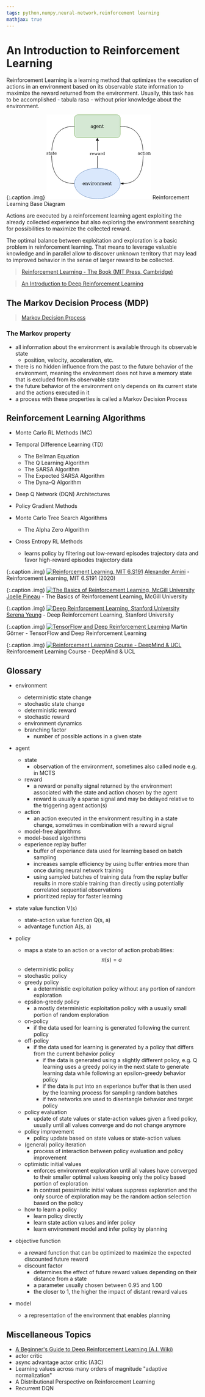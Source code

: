 ```yaml
---
tags: python,numpy,neural-network,reinforcement learning
mathjax: true
---
```

# An Introduction to Reinforcement Learning

Reinforcement Learning is a learning method that optimizes the execution of actions in an environment based on its observable state information to maximize the reward returned from the environment.
Usually, this task has to be accomplished - tabula rasa - without prior knowledge about the environment.

{:.caption .img}
![reinforcement learning base diagram](/assets/images/reinforcement_learning_base_diagram.png)
Reinforcement Learning Base Diagram

Actions are executed by a reinforcement learning agent exploiting the already collected experience but also exploring the environment searching for possibilities to maximize the collected reward.

The optimal balance between exploitation and exploration is a basic problem in reinforcement learning.
That means to leverage valuable knowledge and in parallel allow to discover unknown territory that may lead to improved behavior in the sense of larger reward to be collected.

>[Reinforcement Learning - The Book (MIT Press, Cambridge)](http://incompleteideas.net/book/the-book.html)

>[An Introduction to Deep Reinforcement Learning](https://arxiv.org/pdf/1811.12560.pdf)

## The Markov Decision Process (MDP)

>[Markov Decision Process](https://en.wikipedia.org/wiki/Markov_decision_process)

### The Markov property

- all information about the environment is available through its observable state
  - position, velocity, acceleration, etc.
- there is no hidden influence from the past to the future behavior of the environment, meaning the environment does not have a memory state that is excluded from its observable state
- the future behavior of the environment only depends on its current state and the actions executed in it
- a process with these properties is called a Markov Decision Process

## Reinforcement Learning Algorithms

- Monte Carlo RL Methods (MC)

- Temporal Difference Learning (TD)
  - The Bellman Equation
  - The Q Learning Algorithm
  - The SARSA Algorithm
  - The Expected SARSA Algorithm
  - The Dyna-Q Algorithm

- Deep Q Network (DQN) Architectures

- Policy Gradient Methods

- Monte Carlo Tree Search Algorithms
  - The Alpha Zero Algorithm

- Cross Entropy RL Methods
  - learns policy by filtering out low-reward episodes trajectory data and favor high-reward episodes trajectory data

{:.caption .img}
[![Reinforcement Learning, MIT 6.S191](https://img.youtube.com/vi/nZfaHIxDD5w/0.jpg)](https://www.youtube.com/watch?v=nZfaHIxDD5w)
[Alexander Amini](https://www.mit.edu/~amini/) - Reinforcement Learning, MIT 6.S191 (2020)

{:.caption .img}
[![The Basics of Reinforcement Learning, McGill University](https://img.youtube.com/vi/313kbpBq8Sg/0.jpg)](https://www.youtube.com/watch?v=313kbpBq8Sg)
[Joelle Pineau](https://www.cs.mcgill.ca/~jpineau/) - The Basics of Reinforcement Learning, McGill University

{:.caption .img}
[![Deep Reinforcement Learning, Stanford University](https://img.youtube.com/vi/lvoHnicueoE/0.jpg)](https://www.youtube.com/watch?v=lvoHnicueoE)
[Serena Yeung](https://ai.stanford.edu/~syyeung/) - Deep Reinforcement Learning, Stanford University

{:.caption .img}
[![TensorFlow and Deep Reinforcement Learning](https://img.youtube.com/vi/t1A3NTttvBA/0.jpg)](https://www.youtube.com/watch?v=t1A3NTttvBA)
Martin Görner - TensorFlow and Deep Reinforcement Learning

{:.caption .img}
[![Reinforcement Learning Course - DeepMind & UCL](https://img.youtube.com/vi/ISk80iLhdfU/0.jpg)](https://www.youtube.com/watch?v=ISk80iLhdfU&list=PLqYmG7hTraZBKeNJ-JE_eyJHZ7XgBoAyb)
Reinforcement Learning Course - DeepMind & UCL

## Glossary

- environment
  - deterministic state change
  - stochastic state change
  - deterministic reward
  - stochastic reward
  - environment dynamics
  - branching factor
    - number of possible actions in a given state

- agent
  - state
    - observation of the environment, sometimes also called node e.g. in MCTS
  - reward
    - a reward or penalty signal returned by the environment associated with the state and action chosen by the agent
    - reward is usually a sparse signal and may be delayed relative to the triggering agent action(s)
  - action
    - an action executed in the environment resulting in a state change, sometimes in combination with a reward signal
  - model-free algorithms
  - model-based algorithms
  - experience replay buffer
    - buffer of experiance data used for learning based on batch sampling
    - increases sample efficiency by using buffer entries more than once during neural network training
    - using sampled batches of training data from the replay buffer results in more stable training than directly using potentially correlated sequential observations
    - prioritized replay for faster learning
  
- state value function V(s)
  - state-action value function Q(s, a)
  - advantage function A(s, a)

- policy
  - maps a state to an action or a vector of action probabilities: $$\pi(s) = a$$
  - deterministic policy
  - stochastic policy
  - greedy policy
    - a deterministic exploitation policy without any portion of random exploration
  - epsilon-greedy policy
    - a mostly deterministic exploitation policy with a usually small portion of random exploration
  - on-policy
    - if the data used for learning is generated following the current policy
  - off-policy
    - if the data used for learning is generated by a policy that differs from the current behavior policy
      - if the data is generated using a slightly different policy, e.g. Q learning uses a greedy policy in the next state to generate learning data while following an epsilon-greedy behavior policy
      - if the data is put into an experiance buffer that is then used by the learning process for sampling random batches
      - if two networks are used to disentangle behavior and target policy
  - policy evaluation
    - update of state values or state-action values given a fixed policy, usually until all values converge and do not change anymore
  - policy improvement
    - policy update based on state values or state-action values
  - (general) policy iteration
    - process of interaction between policy evaluation and policy improvement
  - optimistic initial values
    - enforces environment exploration until all values have converged to their smaller optimal values keeping only the policy based portion of exploration
    - in contrast pessimistic initial values suppress exploration and the only source of exploration may be the random action selection based on the policy
  - how to learn a policy
    - learn policy directly
    - learn state action values and infer policy
    - learn environment model and infer policy by planning

- objective function
  - a reward function that can be optimized to maximize the expected discounted future reward
  - discount factor
    - determines the effect of future reward values depending on their distance from a state
    - a parameter usually chosen between 0.95 and 1.00
    - the closer to 1, the higher the impact of distant reward values

- model
  - a representation of the environment that enables planning

## Miscellaneous Topics

- [A Beginner's Guide to Deep Reinforcement Learning (A.I. Wiki)](https://pathmind.com/wiki/deep-reinforcement-learning)
- actor critic
- async advantage actor critic (A3C)
- Learning values across many orders of magnitude "adaptive normalization"
- A Distributional Perspective on Reinforcement Learning
- Recurrent DQN


